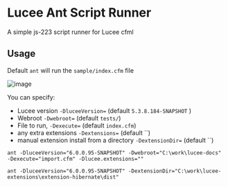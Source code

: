 # Lucee Ant Script Runner

A simple js-223 script runner for Lucee cfml

## Usage

Default `ant` will run the `sample/index.cfm` file

![image](https://user-images.githubusercontent.com/426404/122402355-b0dbf980-cf7d-11eb-8837-37dec47d0713.png)

You can specify:

- Lucee version `-DluceeVersion=` (default `5.3.8.184-SNAPSHOT` )
- Webroot `-Dwebroot=`  (default `tests/`)
- File to run, `-Dexecute=` (default `index.cfm`)
- any extra extensions `-Dextensions=` (default ``)
- manual extension install from a directory `-DextensionDir=` (default ``)

`ant -DluceeVersion="6.0.0.95-SNAPSHOT" -Dwebroot="C:\work\lucee-docs" -Dexecute="import.cfm" -Dlucee.extensions=""`

`ant -DluceeVersion="6.0.0.95-SNAPSHOT" -DextensionDir="C:\work\lucee-extensions\extension-hibernate\dist"`
